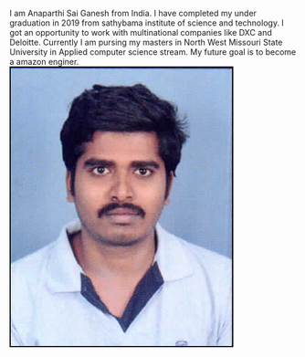 I am Anaparthi Sai Ganesh from India. I have completed my under graduation in 2019 from sathybama institute of science and technology. I got an opportunity to work with multinational companies like DXC and Deloitte. Currently I am pursing my masters in North West Missouri State University in Applied  computer science stream. My future goal is to become a amazon enginer.
![My Pic](/photo%20sai%20ganesh.png)
